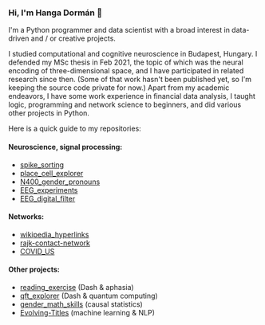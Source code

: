 ### Hi, I'm Hanga Dormán 👋

I'm a Python programmer and data scientist with a broad interest in data-driven and / or creative projects.

I studied computational and cognitive neuroscience in Budapest, Hungary. I defended my MSc thesis in Feb 2021, the topic of which was the neural encoding of three-dimensional space, and I have participated in related research since then. (Some of that work hasn't been published yet, so I'm keeping the source code private for now.) Apart from my academic endeavors, I have some work experience in financial data analysis, I taught logic, programming and network science to beginners, and did various other projects in Python.

Here is a quick guide to my repositories:

#### Neuroscience, signal processing:
* [spike_sorting](https://github.com/dormanh/spike_sorting)
* [place_cell_explorer](https://github.com/dormanh/place_cell_explorer)
* [N400_gender_pronouns](https://github.com/dormanh/N400_gender_pronouns)
* [EEG_experiments](https://github.com/dormanh/EEG_experiments)
* [EEG_digital_filter](https://github.com/dormanh/EEG_digital_filter)

#### Networks:
* [wikipedia_hyperlinks](https://github.com/dormanh/wikipedia_hyperlinks)
* [rajk-contact-network](https://github.com/dormanh/rajk-contact-network)
* [COVID_US](https://github.com/dormanh/COVID_US)

#### Other projects:
* [reading_exercise](https://github.com/dormanh/reading_exercise) (Dash & aphasia)
* [qft_explorer](https://github.com/dormanh/qft_explorer) (Dash & quantum computing)
* [gender_math_skills](https://github.com/dormanh/gender_math_skills) (causal statistics)
* [Evolving-Titles](https://github.com/dormanh/Evolving-Titles) (machine learning & NLP)
